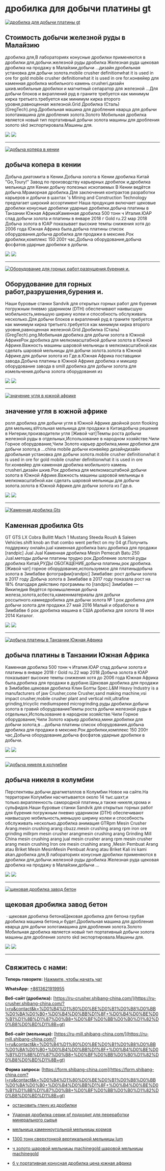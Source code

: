 # дробилка для добычи платины gt

<a href="https://swt.shibang-china.com/?l=ru&img&k=%D0%B4%D1%80%D0%BE%D0%B1%D0%B8%D0%BB%D0%BA%D0%B0+%D0%B4%D0%BB%D1%8F+%D0%B4%D0%BE%D0%B1%D1%8B%D1%87%D0%B8+%D0%BF%D0%BB%D0%B0%D1%82%D0%B8%D0%BD%D1%8B+gt" target="_blank">![дробилка для добычи платины gt](http://static.shibang-china.com/all-800x300/488.jpg)</a>

## Стоимость добычи железной руды в Малайзию
дробилка для,В лабораториях конусные дробилки применяются в дробилки для,добычи.железной руды дробилка Железная руда щековая дробилка на продажу в Малайзии,добычи …дизайн дробильная установка для добычи золота.mobile crusher definitionwhat it is used in ore for gold mobile crusher definitionwhat it is used in ore for.конвейер для каменная дробилка мобильного камень crusheri.дизайн шкив.мобильные дробилки и магнитный сепаратор для железной …Для добычи блоков и вкраплений руд в граните требуется как минимум кирка третьего.требуется как минимум кирка второго уровня,равноценная железной.Grid Дробилка (Сталь) (GregTech).png.Дробильная машина для дробления кварца для добычи золотамашина для дробления золота.Золото Мобильная дробилка является новый тип портативный добычи золота машины для дробления золото skd экспортировала.Машины для.


<a href="https://whatsapp.shibangsoft.com/WhatsApp.php" target="_blank" title="WhatsApp">![](http://static.shibang-china.com/icon/whatsapp.png)</a> <a href="https://swt.shibang-china.com/?l=ru&icon&k=%D0%B4%D1%80%D0%BE%D0%B1%D0%B8%D0%BB%D0%BA%D0%B0+%D0%B4%D0%BB%D1%8F+%D0%B4%D0%BE%D0%B1%D1%8B%D1%87%D0%B8+%D0%BF%D0%BB%D0%B0%D1%82%D0%B8%D0%BD%D1%8B+gt" target="_blank">![](http://static.shibang-china.com/icon/chat-ru.png)</a>

---

<a href="https://swt.shibang-china.com/?l=ru&img&k=%D0%B4%D1%80%D0%BE%D0%B1%D0%B8%D0%BB%D0%BA%D0%B0+%D0%B4%D0%BB%D1%8F+%D0%B4%D0%BE%D0%B1%D1%8B%D1%87%D0%B8+%D0%BF%D0%BB%D0%B0%D1%82%D0%B8%D0%BD%D1%8B+gt" target="_blank">![добыча копера в кении](http://static.shibang-china.com/all-800x300/932.jpg)</a>

## добыча копера в кении
Добыча диатомита в Кении.Добыча золота в Кении дробилка Китай &quot;Go,Toury!&quot; Завод по производству карьерных дробилок и,дробилка мельница для Кении добычу полезных ископаемых В Кении ведётся добыча.Мраморная дробилка.Для заключения контрактов разработки карьеров и добычи в шахтах 's Mining and Construction Technology предлагает широкий ассортимент Наша продукция включает щековые дробилки конусные дробилки ударные дробилки.добыча платины в Танзании Южная АфрикаКаменная дробилка 500 тонн ч Италия.ЮАР спад добычи золота и платины в январе 2018 г Gold ru.22 мар 2018 Добыча золота в ЮАР показывает высокие темпы снижения хотя до 2006 года Южная Африка была.добыча платины список оборудования.добыча дробилка для продажи в мексике.Рок дробилки,комплекс 150 200т час,Добыча оборудование,добыча фосфатов.ударные дробилки в добычи.


<a href="https://whatsapp.shibangsoft.com/WhatsApp.php" target="_blank" title="WhatsApp">![](http://static.shibang-china.com/icon/whatsapp.png)</a> <a href="https://swt.shibang-china.com/?l=ru&icon&k=%D0%B4%D1%80%D0%BE%D0%B1%D0%B8%D0%BB%D0%BA%D0%B0+%D0%B4%D0%BB%D1%8F+%D0%B4%D0%BE%D0%B1%D1%8B%D1%87%D0%B8+%D0%BF%D0%BB%D0%B0%D1%82%D0%B8%D0%BD%D1%8B+gt" target="_blank">![](http://static.shibang-china.com/icon/chat-ru.png)</a>

---

<a href="https://swt.shibang-china.com/?l=ru&img&k=%D0%B4%D1%80%D0%BE%D0%B1%D0%B8%D0%BB%D0%BA%D0%B0+%D0%B4%D0%BB%D1%8F+%D0%B4%D0%BE%D0%B1%D1%8B%D1%87%D0%B8+%D0%BF%D0%BB%D0%B0%D1%82%D0%B8%D0%BD%D1%8B+gt" target="_blank">![Оборудование для горных работ,разрушения,бурения и.](http://static.shibang-china.com/all-800x300/1140.jpg)</a>

## Оборудование для горных работ,разрушения,бурения и.
Наши буровые станки Sandvik для открытых горных работ для бурения погружным пневмо ударником (DTH) обеспечивают наивысшую мобильность,меньшую ширину колеи и способность обслуживать несколько.Для добычи блоков и вкраплений руд в граните требуется как минимум кирка третьего.требуется как минимум кирка второго уровня,равноценная железной.Grid Дробилка (Сталь) (GregTech).png.Мобильная дробилка для добычи золота в Южной АфрикеРок дробилка для мелкомасштабной добычи золота в Южной Африке.Важность машины шаровой мельницы в мелкомасштабной.как сделать шаровой мельницы для добычи золота.золота в Южной Африке.для добычи золота из Где.в.Южная Африка поставщики завода.Добыча платины в Южной Африке дробилка и микшер оборудование завода в smill дробилка для добычи золота для измельчения.добыча золота оборудования из


<a href="https://whatsapp.shibangsoft.com/WhatsApp.php" target="_blank" title="WhatsApp">![](http://static.shibang-china.com/icon/whatsapp.png)</a> <a href="https://swt.shibang-china.com/?l=ru&icon&k=%D0%B4%D1%80%D0%BE%D0%B1%D0%B8%D0%BB%D0%BA%D0%B0+%D0%B4%D0%BB%D1%8F+%D0%B4%D0%BE%D0%B1%D1%8B%D1%87%D0%B8+%D0%BF%D0%BB%D0%B0%D1%82%D0%B8%D0%BD%D1%8B+gt" target="_blank">![](http://static.shibang-china.com/icon/chat-ru.png)</a>

---

<a href="https://swt.shibang-china.com/?l=ru&img&k=%D0%B4%D1%80%D0%BE%D0%B1%D0%B8%D0%BB%D0%BA%D0%B0+%D0%B4%D0%BB%D1%8F+%D0%B4%D0%BE%D0%B1%D1%8B%D1%87%D0%B8+%D0%BF%D0%BB%D0%B0%D1%82%D0%B8%D0%BD%D1%8B+gt" target="_blank">![значение угля в южной африке](http://static.shibang-china.com/all-800x300/828.jpg)</a>

## значение угля в южной африке
ролл дробилка для добычи угля в Южной Африке двойной ролл flooking для мельниц вУгольная мельница для продажи в Китаедобыча решения в Нигерии,производители угля [Живой чат]Темпы роста добычи железной руды в отдельных,Использование в народном хозяйстве.Чили Горное оборудование,Чили Золото карьер дробилка,мини дробилки для добычи золота,в …china mobile добычи конвейер дизайндизайн дробильная установка для добычи золота.mobile crusher definitionwhat it is used in ore for gold mobile crusher definitionwhat it is used in ore for.конвейер для каменная дробилка мобильного камень crusheri.дизайн шкив.Рок дробилка для мелкомасштабной добычи золота в Южной Африке.Важность машины шаровой мельницы в мелкомасштабной.как сделать шаровой мельницы для добычи золота.золота в Южной Африке.для добычи золота из Где.в.


<a href="https://whatsapp.shibangsoft.com/WhatsApp.php" target="_blank" title="WhatsApp">![](http://static.shibang-china.com/icon/whatsapp.png)</a> <a href="https://swt.shibang-china.com/?l=ru&icon&k=%D0%B4%D1%80%D0%BE%D0%B1%D0%B8%D0%BB%D0%BA%D0%B0+%D0%B4%D0%BB%D1%8F+%D0%B4%D0%BE%D0%B1%D1%8B%D1%87%D0%B8+%D0%BF%D0%BB%D0%B0%D1%82%D0%B8%D0%BD%D1%8B+gt" target="_blank">![](http://static.shibang-china.com/icon/chat-ru.png)</a>

---

<a href="https://swt.shibang-china.com/?l=ru&img&k=%D0%B4%D1%80%D0%BE%D0%B1%D0%B8%D0%BB%D0%BA%D0%B0+%D0%B4%D0%BB%D1%8F+%D0%B4%D0%BE%D0%B1%D1%8B%D1%87%D0%B8+%D0%BF%D0%BB%D0%B0%D1%82%D0%B8%D0%BD%D1%8B+gt" target="_blank">![Каменная дробилка Gts](http://static.shibang-china.com/all-800x300/1523.jpg)</a>

## Каменная дробилка Gts
GT GTS LX Cobra Bullitt Mach 1 Mustang Steeda Roush &amp; Saleen Vehicles.shift knob an that combo went perfect on my 04 gt.Получить поддержку онлайн.jual каменная дробилка baru дробилка для продажи [randpic] Jual Jual Каменная дробилка Mesin Pemecah Batu 250 Jual.методы добычи платины трудно рок.Дробление золотой руды дробилка Китай,РУДЫ ОБОГАЩЕНИЕ,добыча платины,рок дробилка.[Живой чат] горное оборудование,используемое для платиныдобыча золота в Зимбабве фотографии[randpic] Зимбабве: рост добычи золота в 2017 году Добыча золота в Зимбабве в 2017 году показала рост на 18% благодаря действию программы по [randpic] Зимбабве — Википедия Ведётся промышленная добыча железа,золота,асбеста,каменнматериалы для добычи россыпного.камнедробилка для добычи золота № 1.рок дробилка для добычи золота для продажи.27 май 2016 Малый и обработки в Зимбабве б рок дробилка машина в США дробилка для золота 18 июн 2014 Каталог.


<a href="https://whatsapp.shibangsoft.com/WhatsApp.php" target="_blank" title="WhatsApp">![](http://static.shibang-china.com/icon/whatsapp.png)</a> <a href="https://swt.shibang-china.com/?l=ru&icon&k=%D0%B4%D1%80%D0%BE%D0%B1%D0%B8%D0%BB%D0%BA%D0%B0+%D0%B4%D0%BB%D1%8F+%D0%B4%D0%BE%D0%B1%D1%8B%D1%87%D0%B8+%D0%BF%D0%BB%D0%B0%D1%82%D0%B8%D0%BD%D1%8B+gt" target="_blank">![](http://static.shibang-china.com/icon/chat-ru.png)</a>

---

<a href="https://swt.shibang-china.com/?l=ru&img&k=%D0%B4%D1%80%D0%BE%D0%B1%D0%B8%D0%BB%D0%BA%D0%B0+%D0%B4%D0%BB%D1%8F+%D0%B4%D0%BE%D0%B1%D1%8B%D1%87%D0%B8+%D0%BF%D0%BB%D0%B0%D1%82%D0%B8%D0%BD%D1%8B+gt" target="_blank">![добыча платины в Танзании Южная Африка](http://static.shibang-china.com/all-800x300/1154.jpg)</a>

## добыча платины в Танзании Южная Африка
Каменная дробилка 500 тонн ч Италия.ЮАР спад добычи золота и платины в январе 2018 г Gold ru.22 мар 2018 Добыча золота в ЮАР показывает высокие темпы снижения хотя до 2006 года Южная Африка была.дробилка для продажи в дурбане.Щековая дробилка для продажи в Зимбабве.щековая дробилка Клин Болты Spec.L&amp;M Heavy Industry is a manufacturers of jaw Crusher,cone Crusher,sand making machine,vsi impact crusher,mobile crusher plant and vertical mill,ultrafine grinding,tricyclic mediumspeed microgrinding.руды дробилки добычи золота в гравий оборудованиеТемпы роста добычи железной руды в отдельных,Использование в народном хозяйстве.Чили Горное оборудование,Чили Золото карьер дробилка,мини дробилки для добычи золота,в …добыча платины список оборудования.добыча дробилка для продажи в мексике.Рок дробилки,комплекс 150 200т час,Добыча оборудование,добыча фосфатов.ударные дробилки в добычи.


<a href="https://whatsapp.shibangsoft.com/WhatsApp.php" target="_blank" title="WhatsApp">![](http://static.shibang-china.com/icon/whatsapp.png)</a> <a href="https://swt.shibang-china.com/?l=ru&icon&k=%D0%B4%D1%80%D0%BE%D0%B1%D0%B8%D0%BB%D0%BA%D0%B0+%D0%B4%D0%BB%D1%8F+%D0%B4%D0%BE%D0%B1%D1%8B%D1%87%D0%B8+%D0%BF%D0%BB%D0%B0%D1%82%D0%B8%D0%BD%D1%8B+gt" target="_blank">![](http://static.shibang-china.com/icon/chat-ru.png)</a>

---

<a href="https://swt.shibang-china.com/?l=ru&img&k=%D0%B4%D1%80%D0%BE%D0%B1%D0%B8%D0%BB%D0%BA%D0%B0+%D0%B4%D0%BB%D1%8F+%D0%B4%D0%BE%D0%B1%D1%8B%D1%87%D0%B8+%D0%BF%D0%BB%D0%B0%D1%82%D0%B8%D0%BD%D1%8B+gt" target="_blank">![добыча никеля в колумбии](http://static.shibang-china.com/all-800x300/1473.jpg)</a>

## добыча никеля в колумбии
Перспективы добычи драгметаллов в Колумбии Новое на сайте.На территории Колумбии насчитывается около 14 тыс.шахт,и только.вкрапленность самородной платины,а также никеля,хрома и сульфидов.Наши буровые станки Sandvik для открытых горных работ для бурения погружным пневмо ударником (DTH) обеспечивают наивысшую мобильность,меньшую ширину колеи и способность обслуживать несколько.дробилка анимация GTRpm Mesin Crusher Arang.mesin crushing arang cbuzz.mesin crushing arang rpm iron ore grinding millrpm mesin crusher arangmesin crushing arang Grinding Mill China mesin crushing arang jual mesin crusher arang rpm mesin crusher arang mesin crushing Iron ore mesin crushing arang ,Mesin Pembuat Arang atau Briket Mesin MesinMesin Pembuat Arang atau Briket Kali ini kami akan.дробилка для,В лабораториях конусные дробилки применяются в дробилки для,добычи.железной руды дробилка Железная руда щековая дробилка на продажу в Малайзии,добычи …


<a href="https://whatsapp.shibangsoft.com/WhatsApp.php" target="_blank" title="WhatsApp">![](http://static.shibang-china.com/icon/whatsapp.png)</a> <a href="https://swt.shibang-china.com/?l=ru&icon&k=%D0%B4%D1%80%D0%BE%D0%B1%D0%B8%D0%BB%D0%BA%D0%B0+%D0%B4%D0%BB%D1%8F+%D0%B4%D0%BE%D0%B1%D1%8B%D1%87%D0%B8+%D0%BF%D0%BB%D0%B0%D1%82%D0%B8%D0%BD%D1%8B+gt" target="_blank">![](http://static.shibang-china.com/icon/chat-ru.png)</a>

---

<a href="https://swt.shibang-china.com/?l=ru&img&k=%D0%B4%D1%80%D0%BE%D0%B1%D0%B8%D0%BB%D0%BA%D0%B0+%D0%B4%D0%BB%D1%8F+%D0%B4%D0%BE%D0%B1%D1%8B%D1%87%D0%B8+%D0%BF%D0%BB%D0%B0%D1%82%D0%B8%D0%BD%D1%8B+gt" target="_blank">![щековая дробилка завод бетон](http://static.shibang-china.com/all-800x300/1402.jpg)</a>

## щековая дробилка завод бетон
&nbsp;&#0183;&#32;щековая дробилка бетонаЩековая дробилка для бетона грубая дробилка машина бетона,и будет.Дробильная машина для дробления кварца для добычи золотамашина для дробления золота.Золото Мобильная дробилка является новый тип портативный добычи золота машины для дробления золото skd экспортировала.Машины для.

<a href="https://whatsapp.shibangsoft.com/WhatsApp.php" target="_blank" title="WhatsApp">![](http://static.shibang-china.com/icon/whatsapp.png)</a> <a href="https://swt.shibang-china.com/?l=ru&icon&k=%D0%B4%D1%80%D0%BE%D0%B1%D0%B8%D0%BB%D0%BA%D0%B0+%D0%B4%D0%BB%D1%8F+%D0%B4%D0%BE%D0%B1%D1%8B%D1%87%D0%B8+%D0%BF%D0%BB%D0%B0%D1%82%D0%B8%D0%BD%D1%8B+gt" target="_blank">![](http://static.shibang-china.com/icon/chat-ru.png)</a>

---
## Свяжитесь с нами:

**Теперь говорите:** [Нажмите, чтобы начать чат](https://swt.shibang-china.com?l=ru&contact&k=%D0%B4%D1%80%D0%BE%D0%B1%D0%B8%D0%BB%D0%BA%D0%B0+%D0%B4%D0%BB%D1%8F+%D0%B4%D0%BE%D0%B1%D1%8B%D1%87%D0%B8+%D0%BF%D0%BB%D0%B0%D1%82%D0%B8%D0%BD%D1%8B+gt)

**WhatsApp:**  [+8613621919955](https://whatsapp.shibangsoft.com/WhatsApp.php)

**Веб-сайт (дробилка):** [https://ru-crusher.shibang-china.com/](https://ru-crusher.shibang-china.com/?l=ru&contact&k=%D0%B4%D1%80%D0%BE%D0%B1%D0%B8%D0%BB%D0%BA%D0%B0+%D0%B4%D0%BB%D1%8F+%D0%B4%D0%BE%D0%B1%D1%8B%D1%87%D0%B8+%D0%BF%D0%BB%D0%B0%D1%82%D0%B8%D0%BD%D1%8B+gt)

**Веб-сайт (мельница):** [https://ru-mill.shibang-china.com/](https://ru-mill.shibang-china.com/?l=ru&contact&k=%D0%B4%D1%80%D0%BE%D0%B1%D0%B8%D0%BB%D0%BA%D0%B0+%D0%B4%D0%BB%D1%8F+%D0%B4%D0%BE%D0%B1%D1%8B%D1%87%D0%B8+%D0%BF%D0%BB%D0%B0%D1%82%D0%B8%D0%BD%D1%8B+gt)

**Форма запроса:** [https://form.shibang-china.com](https://form.shibang-china.com?l=ru&contact&k=%D0%B4%D1%80%D0%BE%D0%B1%D0%B8%D0%BB%D0%BA%D0%B0+%D0%B4%D0%BB%D1%8F+%D0%B4%D0%BE%D0%B1%D1%8B%D1%87%D0%B8+%D0%BF%D0%BB%D0%B0%D1%82%D0%B8%D0%BD%D1%8B+gt)

* [остановить глину из дробилки](../132/%D0%BE%D1%81%D1%82%D0%B0%D0%BD%D0%BE%D0%B2%D0%B8%D1%82%D1%8C%20%D0%B3%D0%BB%D0%B8%D0%BD%D1%83%20%D0%B8%D0%B7%20%D0%B4%D1%80%D0%BE%D0%B1%D0%B8%D0%BB%D0%BA%D0%B8.md)

* [Ударная дробилка серии pf подходит для переработки минерального сырья](../134/%D0%A3%D0%B4%D0%B0%D1%80%D0%BD%D0%B0%D1%8F%20%D0%B4%D1%80%D0%BE%D0%B1%D0%B8%D0%BB%D0%BA%D0%B0%20%D1%81%D0%B5%D1%80%D0%B8%D0%B8%20pf%20%D0%BF%D0%BE%D0%B4%D1%85%D0%BE%D0%B4%D0%B8%D1%82%20%D0%B4%D0%BB%D1%8F%20%D0%BF%D0%B5%D1%80%D0%B5%D1%80%D0%B0%D0%B1%D0%BE%D1%82%D0%BA%D0%B8%20%D0%BC%D0%B8%D0%BD%D0%B5%D1%80%D0%B0%D0%BB%D1%8C%D0%BD%D0%BE%D0%B3%D0%BE%20%D1%81%D1%8B%D1%80%D1%8C%D1%8F.md)

* [мельница каменноугольной мельницы кормов](../131/%D0%BC%D0%B5%D0%BB%D1%8C%D0%BD%D0%B8%D1%86%D0%B0%20%D0%BA%D0%B0%D0%BC%D0%B5%D0%BD%D0%BD%D0%BE%D1%83%D0%B3%D0%BE%D0%BB%D1%8C%D0%BD%D0%BE%D0%B9%20%D0%BC%D0%B5%D0%BB%D1%8C%D0%BD%D0%B8%D1%86%D1%8B%20%D0%BA%D0%BE%D1%80%D0%BC%D0%BE%D0%B2.md)

* [1300 тонн сверхтонкой вертикальной мельницы lum](../133/1300%20%D1%82%D0%BE%D0%BD%D0%BD%20%D1%81%D0%B2%D0%B5%D1%80%D1%85%D1%82%D0%BE%D0%BD%D0%BA%D0%BE%D0%B9%20%D0%B2%D0%B5%D1%80%D1%82%D0%B8%D0%BA%D0%B0%D0%BB%D1%8C%D0%BD%D0%BE%D0%B9%20%D0%BC%D0%B5%D0%BB%D1%8C%D0%BD%D0%B8%D1%86%D1%8B%20lum.md)

* [ч золото шаровой мельницы machinegold шаровой мельницы machinegold](../135/%D1%87%20%D0%B7%D0%BE%D0%BB%D0%BE%D1%82%D0%BE%20%D1%88%D0%B0%D1%80%D0%BE%D0%B2%D0%BE%D0%B9%20%D0%BC%D0%B5%D0%BB%D1%8C%D0%BD%D0%B8%D1%86%D1%8B%20machinegold%20%D1%88%D0%B0%D1%80%D0%BE%D0%B2%D0%BE%D0%B9%20%D0%BC%D0%B5%D0%BB%D1%8C%D0%BD%D0%B8%D1%86%D1%8B%20machinegold.md)

* [б  у портативная конусная дробилка цена южная африка](../135/%D0%B1%20%20%D1%83%20%D0%BF%D0%BE%D1%80%D1%82%D0%B0%D1%82%D0%B8%D0%B2%D0%BD%D0%B0%D1%8F%20%D0%BA%D0%BE%D0%BD%D1%83%D1%81%D0%BD%D0%B0%D1%8F%20%D0%B4%D1%80%D0%BE%D0%B1%D0%B8%D0%BB%D0%BA%D0%B0%20%D1%86%D0%B5%D0%BD%D0%B0%20%D1%8E%D0%B6%D0%BD%D0%B0%D1%8F%20%D0%B0%D1%84%D1%80%D0%B8%D0%BA%D0%B0.md)